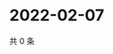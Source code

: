 # 2022-02-07

共 0 条

<!-- BEGIN WEIBO -->
<!-- 最后更新时间 Mon Feb 07 2022 09:46:28 GMT+0800 (China Standard Time) -->

<!-- END WEIBO -->
